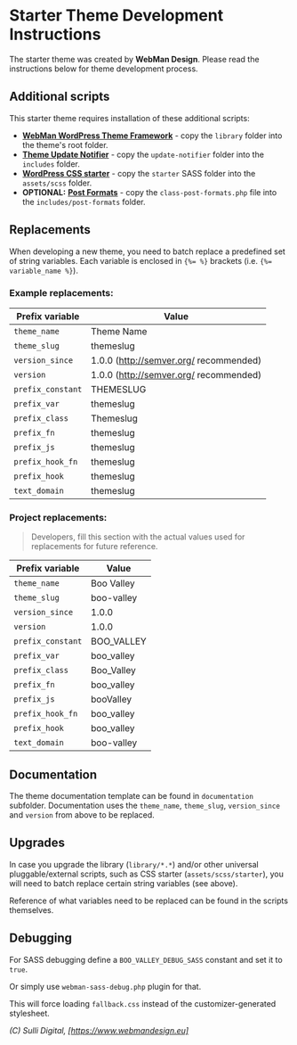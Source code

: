 # Starter Theme Development Instructions

The starter theme was created by **WebMan Design**. Please read the instructions below for theme development process.


## Additional scripts

This starter theme requires installation of these additional scripts:

* [**WebMan WordPress Theme Framework**](https://github.com/webmandesign/webman-theme-framework) - copy the `library` folder into the theme's root folder.
* [**Theme Update Notifier**](https://github.com/webmandesign/webman-theme-framework) - copy the `update-notifier` folder into the `includes` folder.
* [**WordPress CSS starter**](https://github.com/webmandesign/wp-css-starter) - copy the `starter` SASS folder into the `assets/scss` folder.
* **OPTIONAL:**
  [**Post Formats**](https://github.com/webmandesign/wp-post-formats) - copy the `class-post-formats.php` file into the `includes/post-formats` folder.


## Replacements

When developing a new theme, you need to batch replace a predefined set of string variables. Each variable is enclosed in `{%= %}` brackets (i.e. `{%= variable_name %}`).

### Example replacements:

| Prefix variable   | Value |
|-------------------|-------|
| `theme_name`      | Theme Name |
| `theme_slug`      | themeslug |
| `version_since`   | 1.0.0 (http://semver.org/ recommended) |
| `version`         | 1.0.0 (http://semver.org/ recommended) |
| `prefix_constant` | THEMESLUG |
| `prefix_var`      | themeslug |
| `prefix_class`    | Themeslug |
| `prefix_fn`       | themeslug |
| `prefix_js`       | themeslug |
| `prefix_hook_fn`  | themeslug |
| `prefix_hook`     | themeslug |
| `text_domain`     | themeslug |

### Project replacements:

> Developers, fill this section with the actual values used for replacements for future reference.

| Prefix variable   | Value |
|-------------------|-------|
| `theme_name`      | Boo Valley |
| `theme_slug`      | boo-valley |
| `version_since`   | 1.0.0 |
| `version`         | 1.0.0 |
| `prefix_constant` | BOO_VALLEY |
| `prefix_var`      | boo_valley |
| `prefix_class`    | Boo_Valley |
| `prefix_fn`       | boo_valley |
| `prefix_js`       | booValley |
| `prefix_hook_fn`  | boo_valley |
| `prefix_hook`     | boo_valley |
| `text_domain`     | boo-valley |


## Documentation

The theme documentation template can be found in `documentation` subfolder. Documentation uses the `theme_name`, `theme_slug`, `version_since` and `version` from above to be replaced.


## Upgrades

In case you upgrade the library (`library/*.*`) and/or other universal pluggable/external scripts, such as CSS starter (`assets/scss/starter`), you will need to batch replace certain string variables (see above).

Reference of what variables need to be replaced can be found in the scripts themselves.


## Debugging

For SASS debugging define a `BOO_VALLEY_DEBUG_SASS` constant and set it to `true`.

Or simply use `webman-sass-debug.php` plugin for that.

This will force loading `fallback.css` instead of the customizer-generated stylesheet.


*(C) Sulli Digital, [https://www.webmandesign.eu]*
